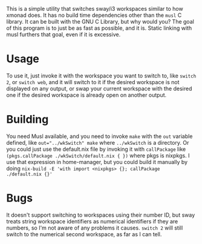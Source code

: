 This is a simple utility that switches sway/i3 workspaces similar to how xmonad does. It has no build time dependencies other than the `musl` C library. It can be built with the GNU C Library, but why would you? The goal of this program is to just be as fast as possible, and it is. Static linking with musl furthers that goal, even if it is excessive.

# Usage
To use it, just invoke it with the workspace you want to switch to, like `switch 2`, or `switch web`, and it will switch to it if the desired workspace is not displayed on any output, or swap your current workspace with the desired one if the desired workspace is already open on another output.

# Building
You need Musl available, and you need to invoke `make` with the `out` variable defined, like `out="../wkSwitch" make` where `../wkSwitch` is a directory. Or you could just use the default.nix file by invoking it with `callPackage` like `(pkgs.callPackage ./wkSwitch/default.nix { })` where pkgs is nixpkgs. I use that expression in home-manager, but you could build it manually by doing `nix-build -E 'with import <nixpkgs> {}; callPackage ./default.nix {}'`

# Bugs
It doesn't support switching to workspaces using their number ID, but sway treats string workspace identifiers as numerical identifiers if they are numbers, so I'm not aware of any problems it causes. `switch 2` will still switch to the numerical second workspace, as far as I can tell.
